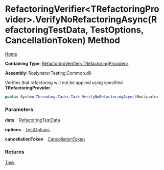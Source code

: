 # RefactoringVerifier\<TRefactoringProvider\>\.VerifyNoRefactoringAsync\(RefactoringTestData, TestOptions, CancellationToken\) Method

[Home](../../../../README.md)

**Containing Type**: [RefactoringVerifier\<TRefactoringProvider\>](../README.md)

**Assembly**: Roslynator\.Testing\.Common\.dll

  
Verifies that refactoring will not be applied using specified **TRefactoringProvider**\.

```csharp
public System.Threading.Tasks.Task VerifyNoRefactoringAsync(Roslynator.Testing.RefactoringTestData data, Roslynator.Testing.TestOptions options = null, System.Threading.CancellationToken cancellationToken = default)
```

### Parameters

**data** &ensp; [RefactoringTestData](../../RefactoringTestData/README.md)

**options** &ensp; [TestOptions](../../TestOptions/README.md)

**cancellationToken** &ensp; [CancellationToken](https://docs.microsoft.com/en-us/dotnet/api/system.threading.cancellationtoken)

### Returns

[Task](https://docs.microsoft.com/en-us/dotnet/api/system.threading.tasks.task)

